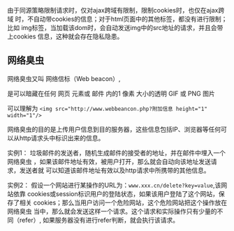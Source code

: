 由于同源策略限制请求时，仅对ajax跨域有限制，限制cookies时，也仅在ajax跨域
时，不自动带cookies的信息；对于html页面中的其他标签，都没有进行限制；比如
img标签，当加载该dom时，会自动发送img中的src地址的请求，并且会带上cookies
信息，这种就会存在隐私隐患。  

## 网络臭虫
网络臭虫又叫  网络信标（Web beacon）,

是可以暗藏在任何 网页 元素或 邮件 内的1 像素 大小的透明 GIF 或 PNG 图片 

可以理解为
`<img src="http://www.webbeancon.php?附加信息 height="1" width="1"/>`

网络臭虫的目的是上传用户信息到目的服务器，这些信息包括IP、浏览器等任何可
以从http请求头中标识出来的信息。  

实例1：
垃圾邮件的发送者，随机生成邮件的接受者的地址，并在邮件中埋入一个网络臭虫
，如果该邮件地址有效，被用户打开，那么就会自动向该地址发送请求，发送者就
可以知道该邮件地址有效以及http请求中所携带的其他信息。

实例2：
假设一个网站进行某操作的URL为：`www.xxx.cn/delete?key=value`,该网站依靠
cookies或session标识用户的登陆状态，如果该用户登陆了这个网站，保存了相关
cookies；那么当用户访问一个危险网站，这个危险网站把这个操作放在网络臭虫
当中，那么就会发送这样一个请求。这个请求和实际操作只有少量的不同（refer）,
如果服务器没有进行refer判断，就会执行该请求。